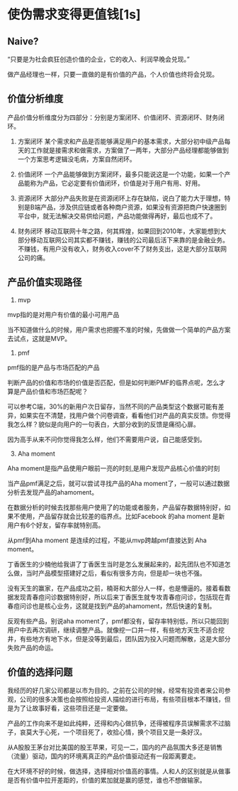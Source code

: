 # 使伪需求变得更值钱[1s]

## Naive?

“只要是为社会疯狂创造价值的企业，它的收入、利润早晚会兑现。”

做产品经理也一样，只要一直做的是有价值的产品，个人价值也终将会兑现。

## 价值分析维度

产品价值分析维度分为四部分：分别是方案闭环、价值闭环、资源闭环、财务闭环。

1. 方案闭环
某个需求和产品是否能够满足用户的基本需求，大部分初中级产品每天的工作就是接需求和做需求，方案做了一两年，大部分产品经理都能够做到一个方案思考逻辑没毛病，方案自然闭环。

2. 价值闭环
一个产品能够做到方案闭环，最多只能说这是一个功能，如果一个产品能称为产品，它必定要有价值闭环，价值是对于用户有用、好用。

3. 资源闭环
大部分产品失败是在资源闭环上存在缺陷，说白了能力大于理想，特别是B端产品，涉及供应链或者各种商户资源，如果没有资源把商户快速圈到平台中，就无法解决交易供给问题，产品功能做得再好，最后也成不了。

4. 财务闭环
移动互联网十年之路，何其辉煌，如果回到2010年，大家能想到大部分移动互联网公司其实都不赚钱，赚钱的公司最后活下来靠的是金融业务。不赚钱，有用户没有收入，财务收入cover不了财务支出，这是大部分互联网公司的痛。

## 产品价值实现路径

1. mvp

mvp指的是对用户有价值的最小可用产品

当不知道做什么的时候，用户需求也把握不准的时候，先做做一个简单的产品方案去试点，这就是MVP。

1. pmf

pmf指的是产品与市场匹配的产品

判断产品的价值和市场的价值是否匹配，但是如何判断PMF的临界点呢，怎么才算是产品价值和市场匹配呢？

可以参考C端，30%的新用户次日留存，当然不同的产品类型这个数据可能有差异，如果实在不清楚，找用户做个问卷调查，看看他们对产品的真实反馈。你觉得我怎么样？貌似是向用户的一句表白，大部分收到的反馈是痛彻心扉。

因为高手从来不问你觉得我怎么样，他们不需要用户说，自己能感受到。

3. Aha moment

Aha moment是指产品使用户眼前一亮的时刻,是用户发现产品核心价值的时刻

当产品pmf满足之后，就可以尝试寻找产品的Aha moment了，一般可以通过数据分析去发现产品的ahamoment。

在数据分析的时候去找那些用户使用了的功能或者服务，产品留存数据特别好，如果不使用，产品留存就会比较差的临界点。比如Facebook 的aha moment 是新用户有6个好友，留存率就特别高。

从pmf到Aha moment 是连续的过程，不能从mvp跨越pmf直接达到 Aha moment。

丁香医生的少楠他给我讲了丁香医生当时是怎么发展起来的，起先团队也不知道怎么做，当时产品模型搭建好之后，看似有很多方向，但是却一块也不强。

没有天生的赢家，在产品成功之前，楠哥和大部分人一样，也是懵逼的。接着看数据发现青春痘问诊数据特别好，所以后来丁香医生就专攻青春痘问诊，包括现在青春痘问诊也是核心业务，这就是找到产品的ahamoment，然后快速的复制。

反观有些产品，别说aha moment了，pmf都没有，留存率特别低，所以只能回到用户中去再次调研，继续调整产品。就像挖一口井一样，有些地方天生不适合挖井，有些地方有地下水，但是没等到最后，团队因为投入问题而解散，这是大部分失败产品的命运。



## 价值的选择问题


我经历的好几家公司都是以市为目的。之前在公司的时候，经常有投资者来公司参观，公司的很多决策也会按照给投资人描绘的进行布局，有些项目根本不赚钱，但是为了让故事好看，这些项目还是一定要做。

产品的工作向来不是如此纯粹，还得和内心做抗争，还得被程序员误解需求不过脑子，哀莫大于心死，一个项目死了，收拾心情，换个项目又是一条好汉。

从A股股王茅台对比美国的股王苹果，可见一二，国内的产品氛围大多还是销售（流量）驱动，国内的环境离真正的产品价值驱动还有一段距离要走。

在大环境不好的时候，做选择，选择相对价值高的事情。人和人的区别就是从做事是否有价值中拉开差距的，价值的累加就是赢的感觉，谁也不想做输家。

[1]: http://www.woshipm.com/pmd/4339402.html
